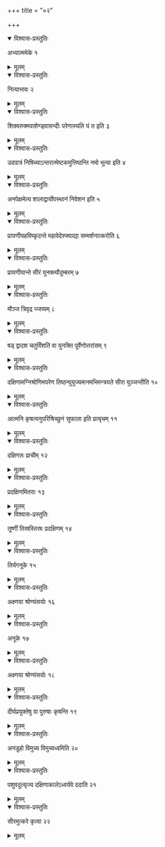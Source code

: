 +++
title = "०२"

+++


<details open><summary>विश्वास-प्रस्तुतिः</summary>

अभ्यात्ममेके १
</details>

<details><summary>मूलम्</summary>

अभ्यात्ममेके १
</details>


<details open><summary>विश्वास-प्रस्तुतिः</summary>

नित्याभावः २
</details>

<details><summary>मूलम्</summary>

नित्याभावः २
</details>


<details open><summary>विश्वास-प्रस्तुतिः</summary>

शिक्यरुक्मपाशेण्ड्वासन्दीः परेणास्यति यं त इति ३
</details>

<details><summary>मूलम्</summary>

शिक्यरुक्मपाशेण्ड्वासन्दीः परेणास्यति यं त इति ३
</details>


<details open><summary>विश्वास-प्रस्तुतिः</summary>

उदपात्रं निषिच्याऽन्तरात्मेष्टकमुत्तिष्ठन्ति नमो भूत्या इति ४
</details>

<details><summary>मूलम्</summary>

उदपात्रं निषिच्याऽन्तरात्मेष्टकमुत्तिष्ठन्ति नमो भूत्या इति ४
</details>


<details open><summary>विश्वास-प्रस्तुतिः</summary>

अनपेक्षमेत्य शालाद्वार्योपस्थानं निवेशन इति ५
</details>

<details><summary>मूलम्</summary>

अनपेक्षमेत्य शालाद्वार्योपस्थानं निवेशन इति ५
</details>


<details open><summary>विश्वास-प्रस्तुतिः</summary>

प्रायणीयहविष्कृदन्ते महावेदेस्फ्याद्या सम्मर्शनात्करोति ६
</details>

<details><summary>मूलम्</summary>

प्रायणीयहविष्कृदन्ते महावेदेस्फ्याद्या सम्मर्शनात्करोति ६
</details>


<details open><summary>विश्वास-प्रस्तुतिः</summary>

प्रायणीयान्ते सीरं युनक्त्यौदुम्बरम् ७
</details>

<details><summary>मूलम्</summary>

प्रायणीयान्ते सीरं युनक्त्यौदुम्बरम् ७
</details>


<details open><summary>विश्वास-प्रस्तुतिः</summary>

मौञ्ज त्रिवृद्र ज्जव्यम् ८
</details>

<details><summary>मूलम्</summary>

मौञ्ज त्रिवृद्र ज्जव्यम् ८
</details>


<details open><summary>विश्वास-प्रस्तुतिः</summary>

षड् द्वादश चतुर्विंशतिं वा युनक्ति पूर्वेणोत्तरांसम् ९
</details>

<details><summary>मूलम्</summary>

षड् द्वादश चतुर्विंशतिं वा युनक्ति पूर्वेणोत्तरांसम् ९
</details>


<details open><summary>विश्वास-प्रस्तुतिः</summary>

दक्षिणामग्निश्रोणिमपरेण तिष्ठन्युयुज्यमानमभिमन्त्रयते सीरा युञ्जन्तीति १०
</details>

<details><summary>मूलम्</summary>

दक्षिणामग्निश्रोणिमपरेण तिष्ठन्युयुज्यमानमभिमन्त्रयते सीरा युञ्जन्तीति १०
</details>


<details open><summary>विश्वास-प्रस्तुतिः</summary>

आत्मनि कृषत्यनुपरिश्रिच्छुनं सुफाला इति प्रत्यृचम् ११
</details>

<details><summary>मूलम्</summary>

आत्मनि कृषत्यनुपरिश्रिच्छुनं सुफाला इति प्रत्यृचम् ११
</details>


<details open><summary>विश्वास-प्रस्तुतिः</summary>

दक्षिणतः प्राचीम् १२
</details>

<details><summary>मूलम्</summary>

दक्षिणतः प्राचीम् १२
</details>


<details open><summary>विश्वास-प्रस्तुतिः</summary>

प्रदक्षिणमितराः १३
</details>

<details><summary>मूलम्</summary>

प्रदक्षिणमितराः १३
</details>


<details open><summary>विश्वास-प्रस्तुतिः</summary>

तूष्णीं तिस्रस्तिस्रः प्रदक्षिणम् १४
</details>

<details><summary>मूलम्</summary>

तूष्णीं तिस्रस्तिस्रः प्रदक्षिणम् १४
</details>


<details open><summary>विश्वास-प्रस्तुतिः</summary>

तिर्यगनूके १५
</details>

<details><summary>मूलम्</summary>

तिर्यगनूके १५
</details>


<details open><summary>विश्वास-प्रस्तुतिः</summary>

अक्ष्णया श्रोण्यंसयोः १६
</details>

<details><summary>मूलम्</summary>

अक्ष्णया श्रोण्यंसयोः १६
</details>


<details open><summary>विश्वास-प्रस्तुतिः</summary>

अनूके १७
</details>

<details><summary>मूलम्</summary>

अनूके १७
</details>


<details open><summary>विश्वास-प्रस्तुतिः</summary>

अक्ष्णया श्रोण्यंसयोः १८
</details>

<details><summary>मूलम्</summary>

अक्ष्णया श्रोण्यंसयोः १८
</details>


<details open><summary>विश्वास-प्रस्तुतिः</summary>

दीर्घप्रयुक्तेषु वा पुरुषाः कृषन्ति १९
</details>

<details><summary>मूलम्</summary>

दीर्घप्रयुक्तेषु वा पुरुषाः कृषन्ति १९
</details>


<details open><summary>विश्वास-प्रस्तुतिः</summary>

अनडुहो विमुच्य विमुच्यध्वमिति २०
</details>

<details><summary>मूलम्</summary>

अनडुहो विमुच्य विमुच्यध्वमिति २०
</details>


<details open><summary>विश्वास-प्रस्तुतिः</summary>

पशुवदुत्सृज्य दक्षिणाकालेऽध्वर्यवे ददाति २१
</details>

<details><summary>मूलम्</summary>

पशुवदुत्सृज्य दक्षिणाकालेऽध्वर्यवे ददाति २१
</details>


<details open><summary>विश्वास-प्रस्तुतिः</summary>

सीरमुत्करे कृत्वा २२
</details>

<details><summary>मूलम्</summary>

सीरमुत्करे कृत्वा २२
</details>

